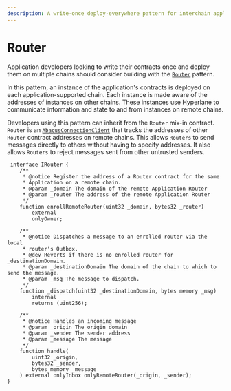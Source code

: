 ```yaml
---
description: A write-once deploy-everywhere pattern for interchain applications
---
```


# Router

Application developers looking to write their contracts once and deploy them on multiple chains should consider building with the [`Router`](https://github.com/hyperlane-xyz/hyperlane-monorepo/blob/main/solidity/contracts/Router.sol) pattern.

In this pattern, an instance of the application's contracts is deployed on each application-supported chain. Each instance is made aware of the addresses of instances on other chains. These instances use Hyperlane to communicate information and state to and from instances on remote chains.

Developers using this pattern can inherit from the `Router` mix-in contract. `Router` is an [`AbacusConnectionClient`](abacusconnectionclient.md) that tracks the addresses of other `Router` contract addresses on remote chains. This allows `Routers` to send messages directly to others without having to specify addresses. It also allows `Routers` to reject messages sent from other untrusted senders.

```solidity
 interface IRouter {
    /**
     * @notice Register the address of a Router contract for the same
     * Application on a remote chain.
     * @param _domain The domain of the remote Application Router
     * @param _router The address of the remote Application Router
     */
    function enrollRemoteRouter(uint32 _domain, bytes32 _router)
        external
        onlyOwner;

    /**
     * @notice Dispatches a message to an enrolled router via the local
     * router's Outbox.
     * @dev Reverts if there is no enrolled router for _destinationDomain.
     * @param _destinationDomain The domain of the chain to which to send the message.
     * @param _msg The message to dispatch.
     */
    function _dispatch(uint32 _destinationDomain, bytes memory _msg)
        internal
        returns (uint256);
 
    /**
     * @notice Handles an incoming message
     * @param _origin The origin domain
     * @param _sender The sender address
     * @param _message The message
     */
    function handle(
        uint32 _origin,
        bytes32 _sender,
        bytes memory _message
    ) external onlyInbox onlyRemoteRouter(_origin, _sender);
}
```
